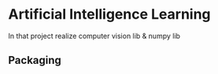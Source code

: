 # Artificial Intelligence Learning

In that project realize computer vision lib & numpy lib

## Packaging
